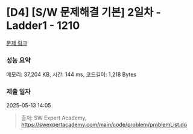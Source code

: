 # [D4] [S/W 문제해결 기본] 2일차 - Ladder1 - 1210 

[문제 링크](https://swexpertacademy.com/main/code/problem/problemDetail.do?contestProbId=AV14ABYKADACFAYh) 

### 성능 요약

메모리: 37,204 KB, 시간: 144 ms, 코드길이: 1,218 Bytes

### 제출 일자

2025-05-13 14:05



> 출처: SW Expert Academy, https://swexpertacademy.com/main/code/problem/problemList.do